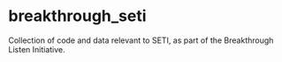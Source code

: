 # breakthrough_seti
Collection of code and data relevant to SETI, as part of the Breakthrough Listen Initiative.
